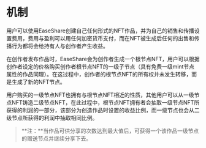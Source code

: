 # 机制

用户可以使用EaseShare创建自己任何形式的NFT作品，并为自己的销售和传播设置费用，费用与盈利可以用任何加密货币支付，而在NFT被生成后任何的出售和传播行为都将会给持有人与创作者产生收益。

&#x20;在创作者发布作品时，EaseShare会为创作者生成一个根节点NFT，用户可以根据创作者设定的价格购买创作者根节点NFT的一级子节点（具有免费一级mint节点属性的作品同理）。在这过程中，创作者的根节点NFT的所有权并未发生转移，而是生成了新的NFT节点。

&#x20;用户购买的一级节点NFT也拥有与根节点NFT相近的性质，其他用户可以从一级节点NFT铸造二级节点NFT，在此过程中，根节点NFT拥有者会抽取一级节点NFT所获得的利润的一部分，该部分为创造作品时设置的收益比例，而一级节点也会从二级节点所获得的利润中抽取相同比例。&#x20;

> **注：**当作品可供分享的次数达到最大值后，可获得一个该作品一级节点的赠送节点并继续分享下去。
